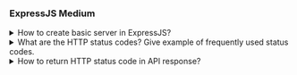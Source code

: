 ### ExpressJS Medium

<details>
  <summary>How to create basic server in ExpressJS?</summary>

Creating a basic server in `Express.js` is an easy process. Express.js is a commonly used web application framework for Node.js that simplifies the task of building web applications and APIs. Here are the steps you can follow to create a basic server using Express.js:

1. **Install Node.js and npm :**
   Assuming you have already knowledge about the `Node.js`

2. **Initialize your project :**
   Create a new directory for your project Run the `npm init -y` command to initialize a new Node.js project and create a `package.json` file .

3. **Install Express :**
   Install Express.js as a dependency for your project using the `npm install express` command:

4. **Create your server file index.js :**
   Create a new file `index.js` using the JavaScript module system. Update the `package.json` file with `"type": "module"`, and open it in your preferred code editor, preferably Visual Studio Code."

5. **Write the server code :**

```js showLineNumbers=true
import express from "express";
import dotenv from "dotenv";
dotenv.config();

const app = express();
app.use(express.json());

const PORT = process.env.PORT || 5000; // default PORT for development or  5000

// Define routes
app.post("/students", (req, res) => {
  // In real life scenario we process the data from the server and return the results to clients
  const student = {
    name: "Saurabh Jaykar",
    age: "22",
    email: "json@gmail.com",
  };
  res.json({
    success: true,
    data: student,
    message: "students add successfully",
  });
});
app.get("/students", (req, res) => {
  const students = [];
  res.json({
    success: true,
    data: students,
    message: "All students Fetch successfully",
  });
});

// Start the server
app.listen(PORT, () => {
  console.log(`Server listening at port : ${PORT}`);
});
```

## Express.js Server for Students Data :

This code is a basic setup for a backend server using Express.js, a JavaScript framework.

There are two main things it does: one is **add a student** when you ask it to (`POST /students`), and the other is to give you a **list of all students** (`GET /students`).

When you add a student, it says it worked and gives you some student details in JSON format. When you ask for all students, it says it's successful but gives you an empty list (assuming the student's data).

The server runs on a default port of 5000 but can use a different one if you want. It's the behind-the-scenes part that takes care of managing student data.

</details>

<details>
  <summary>What are the HTTP status codes? Give example of frequently used status codes.</summary>
  TODO: add answer @RahulJadhav
</details>

<details>
  <summary>How to return HTTP status code in API response?</summary>
  TODO: add answer @RahulJadhav
</details>
